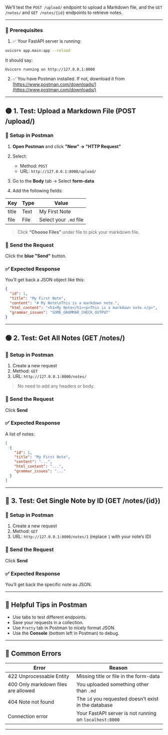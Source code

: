  We’ll test the `POST /upload/` endpoint to upload a Markdown file, and the `GET /notes/` and `GET /notes/{id}` endpoints to retrieve notes.

---

### 🧱 Prerequisites

1. ✅ Your FastAPI server is running:

```bash
uvicorn app.main:app --reload
```

It should say:

```
Uvicorn running on http://127.0.0.1:8000
```

2. ✅ You have Postman installed. If not, download it from [https://www.postman.com/downloads/](https://www.postman.com/downloads/)

---

## 🟡 1. Test: Upload a Markdown File (POST /upload/)

### 🔧 Setup in Postman

1. **Open Postman** and click **"New" → "HTTP Request"**

2. Select:

   * Method: `POST`
   * URL: `http://127.0.0.1:8000/upload/`

3. Go to the **Body** tab → Select **form-data**

4. Add the following fields:

| Key   | Type | Value                  |
| ----- | ---- | ---------------------- |
| title | Text | My First Note          |
| file  | File | Select your `.md` file |

> Click **“Choose Files”** under file to pick your markdown file.

### 🔄 Send the Request

Click the **blue "Send"** button.

### ✅ Expected Response

You’ll get back a JSON object like this:

```json
{
  "id": 1,
  "title": "My First Note",
  "content": "# My Note\nThis is a markdown note.",
  "html_content": "<h1>My Note</h1><p>This is a markdown note.</p>",
  "grammar_issues": "SOME_GRAMMAR_CHECK_OUTPUT"
}
```

---

## 🟢 2. Test: Get All Notes (GET /notes/)

### 🔧 Setup in Postman

1. Create a new request
2. Method: `GET`
3. URL: `http://127.0.0.1:8000/notes/`

> No need to add any headers or body.

### 🔄 Send the Request

Click **Send**

### ✅ Expected Response

A list of notes:

```json
[
  {
    "id": 1,
    "title": "My First Note",
    "content": "...",
    "html_content": "...",
    "grammar_issues": "..."
  }
]
```

---

## 🔵 3. Test: Get Single Note by ID (GET /notes/{id})

### 🔧 Setup in Postman

1. Create a new request
2. Method: `GET`
3. URL: `http://127.0.0.1:8000/notes/1` (replace `1` with your note’s ID)

### 🔄 Send the Request

Click **Send**

### ✅ Expected Response

You’ll get back the specific note as JSON.

---

## 📌 Helpful Tips in Postman

* Use tabs to test different endpoints.
* Save your requests in a collection.
* Use `Pretty` tab in Postman to nicely format JSON.
* Use the **Console** (bottom left in Postman) to debug.

---

## 🚨 Common Errors

| Error                               | Reason                                                 |
| ----------------------------------- | ------------------------------------------------------ |
| 422 Unprocessable Entity            | Missing title or file in the form-data                 |
| 400 Only markdown files are allowed | You uploaded something other than `.md`                |
| 404 Note not found                  | The `id` you requested doesn’t exist in the database   |
| Connection error                    | Your FastAPI server is not running on `localhost:8000` |

---

